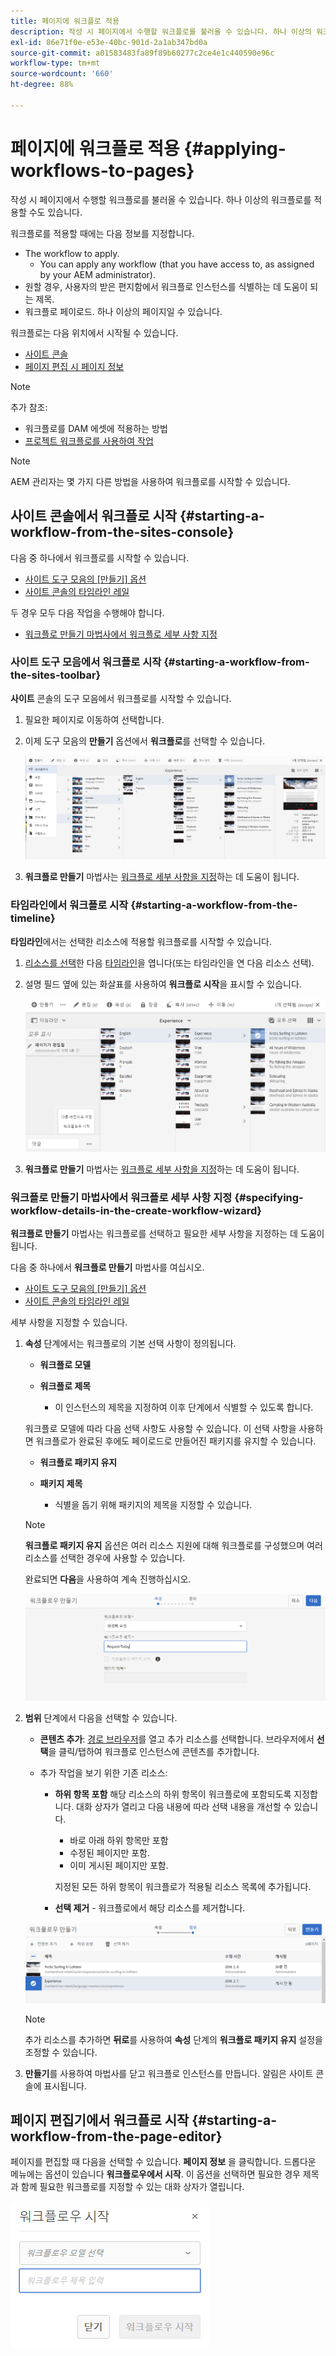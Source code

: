 ```yaml
---
title: 페이지에 워크플로 적용
description: 작성 시 페이지에서 수행할 워크플로를 불러올 수 있습니다. 하나 이상의 워크플로를 적용할 수도 있습니다.
exl-id: 86e71f0e-e53e-40bc-901d-2a1ab347bd0a
source-git-commit: a01583483fa89f89b60277c2ce4e1c440590e96c
workflow-type: tm+mt
source-wordcount: '660'
ht-degree: 88%

---
```


# 페이지에 워크플로 적용 {#applying-workflows-to-pages}

작성 시 페이지에서 수행할 워크플로를 불러올 수 있습니다. 하나 이상의 워크플로를 적용할 수도 있습니다.

워크플로를 적용할 때에는 다음 정보를 지정합니다.

* The workflow to apply.
   * You can apply any workflow (that you have access to, as assigned by your AEM administrator).
* 원할 경우, 사용자의 받은 편지함에서 워크플로 인스턴스를 식별하는 데 도움이 되는 제목.
* 워크플로 페이로드. 하나 이상의 페이지일 수 있습니다.

워크플로는 다음 위치에서 시작될 수 있습니다.

* [사이트 콘솔](#starting-a-workflow-from-the-sites-console)
* [페이지 편집 시 페이지 정보](#starting-a-workflow-from-the-page-editor)

>[!NOTE]
>
>추가 참조:
>
>* 워크플로를 DAM 에셋에 적용하는 방법
>* [프로젝트 워크플로를 사용하여 작업](/help/sites-cloud/authoring/projects/workflows.md)

<!-- 
>* [How to apply workflows to DAM assets](/help/assets/assets-workflow.md).
>* [Working with Project Workflows](/help/sites-cloud/authoring/projects/workflows.md).
-->

>[!NOTE]
>
>AEM 관리자는 몇 가지 다른 방법을 사용하여 워크플로를 시작할 수 있습니다.

<!-- 
>AEM administrators can [start workflows using several other methods](/help/sites-administering/workflows-starting.md).
-->

## 사이트 콘솔에서 워크플로 시작 {#starting-a-workflow-from-the-sites-console}

다음 중 하나에서 워크플로를 시작할 수 있습니다.

* [사이트 도구 모음의 [만들기] 옵션](#starting-a-workflow-from-the-sites-toolbar)
* [사이트 콘솔의 타임라인 레일](#starting-a-workflow-from-the-timeline)

두 경우 모두 다음 작업을 수행해야 합니다.

* [워크플로 만들기 마법사에서 워크플로 세부 사항 지정](#specifying-workflow-details-in-the-create-workflow-wizard)

### 사이트 도구 모음에서 워크플로 시작 {#starting-a-workflow-from-the-sites-toolbar}

**사이트** 콘솔의 도구 모음에서 워크플로를 시작할 수 있습니다.

1. 필요한 페이지로 이동하여 선택합니다.

1. 이제 도구 모음의 **만들기** 옵션에서 **워크플로**&#x200B;를 선택할 수 있습니다.

   ![도구 모음에서 워크플로 만들기](/help/sites-cloud/authoring/assets/workflows-create-from-toolbar.png)

1. **워크플로 만들기** 마법사는 [워크플로 세부 사항을 지정](#specifying-workflow-details-in-the-create-workflow-wizard)하는 데 도움이 됩니다.

### 타임라인에서 워크플로 시작 {#starting-a-workflow-from-the-timeline}

**타임라인**&#x200B;에서는 선택한 리소스에 적용할 워크플로를 시작할 수 있습니다.

1. [리소스를 선택](/help/sites-cloud/authoring/getting-started/basic-handling.md#viewing-and-selecting-resources)한 다음 [타임라인](/help/sites-cloud/authoring/getting-started/basic-handling.md#timeline)을 엽니다(또는 타임라인을 연 다음 리소스 선택).
1. 설명 필드 옆에 있는 화살표를 사용하여 **워크플로 시작**&#x200B;을 표시할 수 있습니다.

   ![타임라인에서 워크플로 만들기](/help/sites-cloud/authoring/assets/workflows-create-from-timeline.png)

1. **워크플로 만들기** 마법사는 [워크플로 세부 사항을 지정](#specifying-workflow-details-in-the-create-workflow-wizard)하는 데 도움이 됩니다.

### 워크플로 만들기 마법사에서 워크플로 세부 사항 지정 {#specifying-workflow-details-in-the-create-workflow-wizard}

**워크플로 만들기** 마법사는 워크플로를 선택하고 필요한 세부 사항을 지정하는 데 도움이 됩니다.

다음 중 하나에서 **워크플로 만들기** 마법사를 여십시오.

* [사이트 도구 모음의 [만들기] 옵션](#starting-a-workflow-from-the-sites-toolbar)
* [사이트 콘솔의 타임라인 레일](#starting-a-workflow-from-the-timeline)

세부 사항을 지정할 수 있습니다.

1. **속성** 단계에서는 워크플로의 기본 선택 사항이 정의됩니다.

   * **워크플로 모델**
   * **워크플로 제목**

      * 이 인스턴스의 제목을 지정하여 이후 단계에서 식별할 수 있도록 합니다.

   워크플로 모델에 따라 다음 선택 사항도 사용할 수 있습니다. 이 선택 사항을 사용하면 워크플로가 완료된 후에도 페이로드로 만들어진 패키지를 유지할 수 있습니다.

   * **워크플로 패키지 유지**
   * **패키지 제목**

      * 식별을 돕기 위해 패키지의 제목을 지정할 수 있습니다.

   >[!NOTE]
   >
   >**워크플로 패키지 유지** 옵션은 여러 리소스 지원에 대해 워크플로를 구성했으며 여러 리소스를 선택한 경우에 사용할 수 있습니다.

   <!--
   >The **Keep workflow package** option is available when the workflow has been configured for [Multi Resource Support](/help/sites-developing/workflows-models.md#configuring-a-workflow-for-multi-resource-support) and multiple resources have been selected.
   -->

   완료되면 **다음**&#x200B;을 사용하여 계속 진행하십시오.

   ![워크플로 속성 지정](/help/sites-cloud/authoring/assets/workflows-properties.png)

1. **범위** 단계에서 다음을 선택할 수 있습니다.

   * **콘텐츠 추가**: [경로 브라우저](/help/sites-cloud/authoring/fundamentals/environment-tools.md#path-browser)를 열고 추가 리소스를 선택합니다. 브라우저에서 **선택**&#x200B;을 클릭/탭하여 워크플로 인스턴스에 콘텐츠를 추가합니다.

   * 추가 작업을 보기 위한 기존 리소스:

      * **하위 항목 포함** 해당 리소스의 하위 항목이 워크플로에 포함되도록 지정합니다.
대화 상자가 열리고 다음 내용에 따라 선택 내용을 개선할 수 있습니다.

         * 바로 아래 하위 항목만 포함
         * 수정된 페이지만 포함.
         * 이미 게시된 페이지만 포함.

        지정된 모든 하위 항목이 워크플로가 적용될 리소스 목록에 추가됩니다.

      * **선택 제거** - 워크플로에서 해당 리소스를 제거합니다.

   ![워크플로 범위 정의](/help/sites-cloud/authoring/assets/workflows-scope.png)

   >[!NOTE]
   >
   >추가 리소스를 추가하면 **뒤로**&#x200B;를 사용하여 **속성** 단계의 **워크플로 패키지 유지** 설정을 조정할 수 있습니다.

1. **만들기**&#x200B;를 사용하여 마법사를 닫고 워크플로 인스턴스를 만듭니다. 알림은 사이트 콘솔에 표시됩니다.

## 페이지 편집기에서 워크플로 시작 {#starting-a-workflow-from-the-page-editor}

페이지를 편집할 때 다음을 선택할 수 있습니다. **페이지 정보** 을 클릭합니다. 드롭다운 메뉴에는 옵션이 있습니다 **워크플로우에서 시작**. 이 옵션을 선택하면 필요한 경우 제목과 함께 필요한 워크플로를 지정할 수 있는 대화 상자가 열립니다.

![페이지 편집기에서 워크플로 시작](/help/sites-cloud/authoring/assets/workflows-create-page-editor.png)
